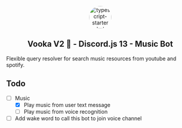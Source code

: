 <p align="center">
<img width="60" alt="typescript-starter dark logo" src="https://user-images.githubusercontent.com/26916086/134764405-6b2ad70b-45aa-4310-b196-deb471292342.png" style="max-width:100%;border-radius: 50px;">
<h2 align="center">Vooka V2 🧃 - Discord.js 13 - Music Bot</h2>
</p>

Flexible query resolver for search music resources from youtube and spotify.

## Todo

- [ ] Music
  - [x] Play music from user text message
  - [ ] Play music from voice recognition
- [ ] Add wake word to call this bot to join voice channel
